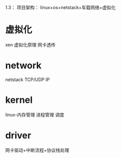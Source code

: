 1.3：
项目架构：
linux+os+netstack+车载网络+虚拟化
# 虚拟化
xen
虚拟化原理
网卡透传
# network
netstack
TCP/UDP
IP
# kernel
linux-内存管理
进程管理
调度
# driver
网卡驱动+中断流程+协议栈处理

